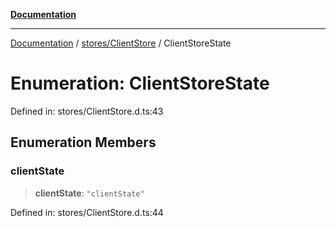 [**Documentation**](../../../index.md)

***

[Documentation](../../../index.md) / [stores/ClientStore](../index.md) / ClientStoreState

# Enumeration: ClientStoreState

Defined in: stores/ClientStore.d.ts:43

## Enumeration Members

### clientState

> **clientState**: `"clientState"`

Defined in: stores/ClientStore.d.ts:44
